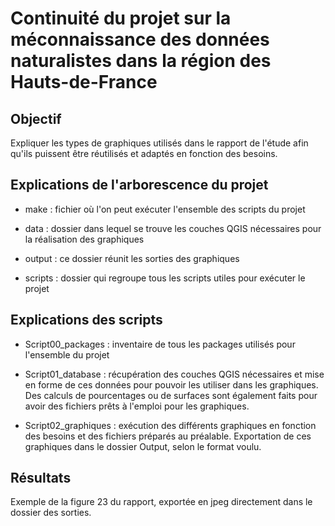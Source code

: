 # Continuité du projet sur la méconnaissance des données naturalistes dans la région des Hauts-de-France

## Objectif

Expliquer les types de graphiques utilisés dans le rapport de l'étude afin qu'ils puissent être réutilisés et adaptés en fonction des besoins.  

## Explications de l'arborescence du projet
-   make : fichier où l'on peut exécuter l'ensemble des scripts du projet

-   data : dossier dans lequel se trouve les couches QGIS nécessaires pour la réalisation des graphiques

-   output : ce dossier réunit les sorties des graphiques

-   scripts : dossier qui regroupe tous les scripts utiles pour exécuter le projet

## Explications des scripts

- Script00_packages : inventaire de tous les packages utilisés pour l'ensemble du projet

- Script01_database : récupération des couches QGIS nécessaires et mise en forme de ces données pour pouvoir les utiliser dans les graphiques. Des calculs de pourcentages ou de surfaces sont également faits pour avoir des fichiers prêts à l'emploi pour les graphiques. 

- Script02_graphiques : exécution des différents graphiques en fonction des besoins et des fichiers préparés au préalable. Exportation de ces graphiques dans le dossier Output, selon le format voulu. 

## Résultats
Exemple de la figure 23 du rapport, exportée en jpeg directement dans le dossier des sorties.


